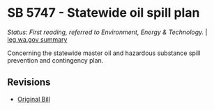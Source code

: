 # SB 5747 - Statewide oil spill plan
*Status: First reading, referred to Environment, Energy & Technology.* | [leg.wa.gov summary](https://app.leg.wa.gov/billsummary?BillNumber=5747&Year=2021)

Concerning the statewide master oil and hazardous substance spill prevention and contingency plan.

## Revisions
* [Original Bill](1/)